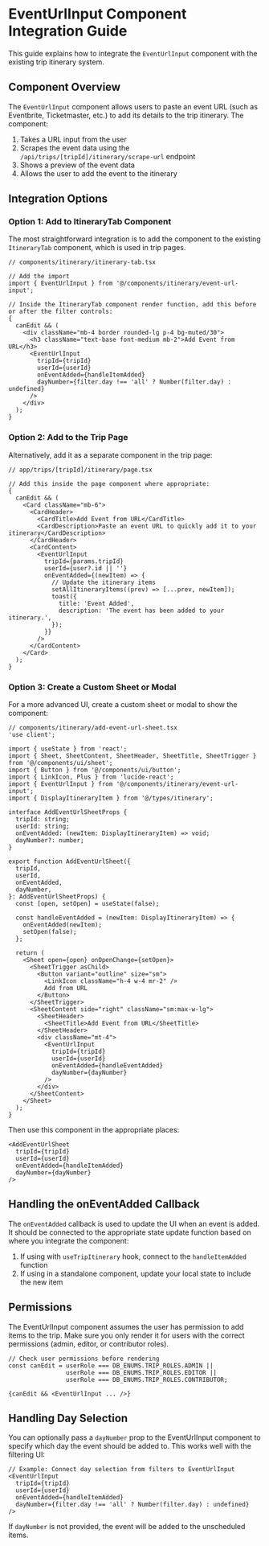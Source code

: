 # EventUrlInput Component Integration Guide

This guide explains how to integrate the `EventUrlInput` component with the existing trip itinerary system.

## Component Overview

The `EventUrlInput` component allows users to paste an event URL (such as Eventbrite, Ticketmaster, etc.) to add its details to the trip itinerary. The component:

1. Takes a URL input from the user
2. Scrapes the event data using the `/api/trips/[tripId]/itinerary/scrape-url` endpoint
3. Shows a preview of the event data
4. Allows the user to add the event to the itinerary

## Integration Options

### Option 1: Add to ItineraryTab Component

The most straightforward integration is to add the component to the existing `ItineraryTab` component, which is used in trip pages.

```tsx
// components/itinerary/itinerary-tab.tsx

// Add the import
import { EventUrlInput } from '@/components/itinerary/event-url-input';

// Inside the ItineraryTab component render function, add this before or after the filter controls:
{
  canEdit && (
    <div className="mb-4 border rounded-lg p-4 bg-muted/30">
      <h3 className="text-base font-medium mb-2">Add Event from URL</h3>
      <EventUrlInput
        tripId={tripId}
        userId={userId}
        onEventAdded={handleItemAdded}
        dayNumber={filter.day !== 'all' ? Number(filter.day) : undefined}
      />
    </div>
  );
}
```

### Option 2: Add to the Trip Page

Alternatively, add it as a separate component in the trip page:

```tsx
// app/trips/[tripId]/itinerary/page.tsx

// Add this inside the page component where appropriate:
{
  canEdit && (
    <Card className="mb-6">
      <CardHeader>
        <CardTitle>Add Event from URL</CardTitle>
        <CardDescription>Paste an event URL to quickly add it to your itinerary</CardDescription>
      </CardHeader>
      <CardContent>
        <EventUrlInput
          tripId={params.tripId}
          userId={user?.id || ''}
          onEventAdded={(newItem) => {
            // Update the itinerary items
            setAllItineraryItems((prev) => [...prev, newItem]);
            toast({
              title: 'Event Added',
              description: 'The event has been added to your itinerary.',
            });
          }}
        />
      </CardContent>
    </Card>
  );
}
```

### Option 3: Create a Custom Sheet or Modal

For a more advanced UI, create a custom sheet or modal to show the component:

```tsx
// components/itinerary/add-event-url-sheet.tsx
'use client';

import { useState } from 'react';
import { Sheet, SheetContent, SheetHeader, SheetTitle, SheetTrigger } from '@/components/ui/sheet';
import { Button } from '@/components/ui/button';
import { LinkIcon, Plus } from 'lucide-react';
import { EventUrlInput } from '@/components/itinerary/event-url-input';
import { DisplayItineraryItem } from '@/types/itinerary';

interface AddEventUrlSheetProps {
  tripId: string;
  userId: string;
  onEventAdded: (newItem: DisplayItineraryItem) => void;
  dayNumber?: number;
}

export function AddEventUrlSheet({
  tripId,
  userId,
  onEventAdded,
  dayNumber,
}: AddEventUrlSheetProps) {
  const [open, setOpen] = useState(false);

  const handleEventAdded = (newItem: DisplayItineraryItem) => {
    onEventAdded(newItem);
    setOpen(false);
  };

  return (
    <Sheet open={open} onOpenChange={setOpen}>
      <SheetTrigger asChild>
        <Button variant="outline" size="sm">
          <LinkIcon className="h-4 w-4 mr-2" />
          Add from URL
        </Button>
      </SheetTrigger>
      <SheetContent side="right" className="sm:max-w-lg">
        <SheetHeader>
          <SheetTitle>Add Event from URL</SheetTitle>
        </SheetHeader>
        <div className="mt-4">
          <EventUrlInput
            tripId={tripId}
            userId={userId}
            onEventAdded={handleEventAdded}
            dayNumber={dayNumber}
          />
        </div>
      </SheetContent>
    </Sheet>
  );
}
```

Then use this component in the appropriate places:

```tsx
<AddEventUrlSheet
  tripId={tripId}
  userId={userId}
  onEventAdded={handleItemAdded}
  dayNumber={dayNumber}
/>
```

## Handling the onEventAdded Callback

The `onEventAdded` callback is used to update the UI when an event is added. It should be connected to the appropriate state update function based on where you integrate the component:

1. If using with `useTripItinerary` hook, connect to the `handleItemAdded` function
2. If using in a standalone component, update your local state to include the new item

## Permissions

The EventUrlInput component assumes the user has permission to add items to the trip. Make sure you only render it for users with the correct permissions (admin, editor, or contributor roles).

```tsx
// Check user permissions before rendering
const canEdit = userRole === DB_ENUMS.TRIP_ROLES.ADMIN ||
                userRole === DB_ENUMS.TRIP_ROLES.EDITOR ||
                userRole === DB_ENUMS.TRIP_ROLES.CONTRIBUTOR;

{canEdit && <EventUrlInput ... />}
```

## Handling Day Selection

You can optionally pass a `dayNumber` prop to the EventUrlInput component to specify which day the event should be added to. This works well with the filtering UI:

```tsx
// Example: Connect day selection from filters to EventUrlInput
<EventUrlInput
  tripId={tripId}
  userId={userId}
  onEventAdded={handleItemAdded}
  dayNumber={filter.day !== 'all' ? Number(filter.day) : undefined}
/>
```

If `dayNumber` is not provided, the event will be added to the unscheduled items.
